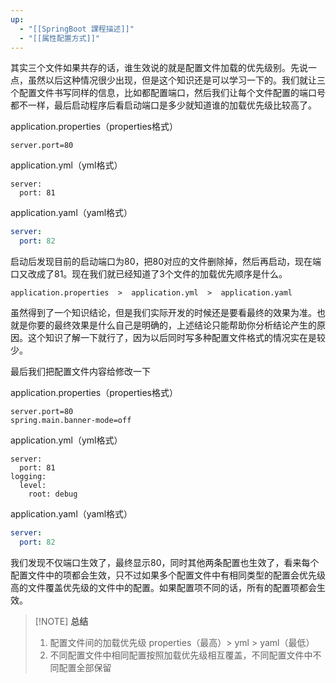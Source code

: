 ```yaml
---
up:
  - "[[SpringBoot 課程描述]]"
  - "[[属性配置方式]]"
---
```

其实三个文件如果共存的话，谁生效说的就是配置文件加载的优先级别。先说一点，虽然以后这种情况很少出现，但是这个知识还是可以学习一下的。我们就让三个配置文件书写同样的信息，比如都配置端口，然后我们让每个文件配置的端口号都不一样，最后启动程序后看启动端口是多少就知道谁的加载优先级比较高了。

application.properties（properties格式）

```properties
server.port=80
```

application.yml（yml格式）

```YML
server:
  port: 81
```

application.yaml（yaml格式）

```yaml
server:
  port: 82
```

​启动后发现目前的启动端口为80，把80对应的文件删除掉，然后再启动，现在端口又改成了81。现在我们就已经知道了3个文件的加载优先顺序是什么。

```shell
application.properties  >  application.yml  >  application.yaml
```

​虽然得到了一个知识结论，但是我们实际开发的时候还是要看最终的效果为准。也就是你要的最终效果是什么自己是明确的，上述结论只能帮助你分析结论产生的原因。这个知识了解一下就行了，因为以后同时写多种配置文件格式的情况实在是较少。

​最后我们把配置文件内容给修改一下

application.properties（properties格式）

```properties
server.port=80
spring.main.banner-mode=off
```

application.yml（yml格式）

```YML
server:
  port: 81
logging: 
  level: 
    root: debug
```

application.yaml（yaml格式）

```yaml
server:
  port: 82
```

​我们发现不仅端口生效了，最终显示80，同时其他两条配置也生效了，看来每个配置文件中的项都会生效，只不过如果多个配置文件中有相同类型的配置会优先级高的文件覆盖优先级的文件中的配置。如果配置项不同的话，所有的配置项都会生效。

> [!NOTE] **总结**
> 
> 1. 配置文件间的加载优先级	properties（最高）>  yml  >  yaml（最低）
> 2. 不同配置文件中相同配置按照加载优先级相互覆盖，不同配置文件中不同配置全部保留 


